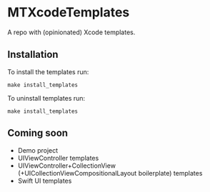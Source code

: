 # MTXcodeTemplates
A repo with (opinionated) Xcode templates.

## Installation

To install the templates run:

```
make install_templates
```

To uninstall templates run:

```
make install_templates
```

## Coming soon

- Demo project
- UIViewController templates
- UIViewController+CollectionView (+UICollectionViewCompositionalLayout boilerplate) templates 
- Swift UI templates
